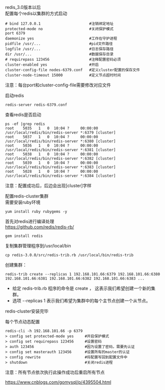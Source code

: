 redis_3.0版本以后  
配置每个redis以集群的方式启动  
```
# bind 127.0.0.1                      #注销绑定地址
protected-mode no                     #关闭保护模式
port 6379
daemonize yes                         #工作在守护进程
pidfile /usr/...                      #pid文件路径
logfile /usr/...                      #日志保存路径
dir /usr/...                          #数据保存目录
# requirepass 123456                  #注释配置密码必须
cluster-enabled yes                   #开启
cluster-config-file nodes-6379.conf   #定义cluster配置的保存文件
cluster-node-timeout 15000            #定义节点超时时间
```  
注意：每台port和cluster-config-file需要修改对应文件  

启动redis  
```
redis-server redis-6379.conf
```
查看redis是否启动  
```
ps -ef |grep redis
root    5035   1   0  10:04 ?     00:00:00  /usr/local/redis/bin/redis-server *:6379 [cluster]
root    5037   1   0  10:04 ?     00:00:00  /usr/local/redis/bin/redis-server *:6380 [cluster]
root    5036   1   0  10:04 ?     00:00:00  /usr/local/redis/bin/redis-server *:6381 [cluster]
root    5038   1   0  10:04 ?     00:00:00  /usr/local/redis/bin/redis-server *:6382 [cluster]
root    5039   1   0  10:04 ?     00:00:00  /usr/local/redis/bin/redis-server *:6383 [cluster]
root    5028   1   0  10:04 ?     00:00:00  /usr/local/redis/bin/redis-server *:6384 [cluster]
```  
注意：配置成功后，后边会出现[cluster]字样  

配置redis-cluster集群  
需要安装ruby环境  
```
yum install ruby rubygems -y
```  
首先对redis进行编译处理  
https://github.com/redis/redis-rb/  
```
gem install redis
```  
复制集群管理程序到/usr/local/bin  
```
cp redis-3.0.0/src/redis-trib.rb /usr/local/bin/redis-trib 
```  
创建集群：  
```
redis-trib create --replicas 1 192.168.101.66:6379 192.168.101.66:6380 192.168.101.66:6381 192.168.101.66:6382 192.168.101.66:6383 ...
```  
- 给定 redis-trib.rb 程序的命令是 create ， 这表示我们希望创建一个新的集群。  
- 选项 --replicas 1 表示我们希望为集群中的每个主节点创建一个从节点。  

redis-cluster安装完毕  

每个节点动态配置  
```
redis-cli -h 192.168.101.66 -p 6379
> config set protected-mode yes     #开启保护模式 
> config set requirepass 123456     #设置密码
> auth 123456                       #因为设置了密码，需要先认证
> config set masterauth 123456      #设置所有的master的认证
> config rewrite                    #将配置写回到配置文件中
> shutdown                          #关闭redis进程
```  
注意：所有节点依次执行此操作成功后重启所有节点  


https://www.cnblogs.com/gomysql/p/4395504.html
